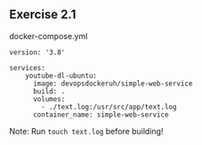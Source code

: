 ## Exercise 2.1

docker-compose.yml
```
version: '3.8'

services:
    youtube-dl-ubuntu:
      image: devopsdockeruh/simple-web-service
      build: .
      volumes:
        - ./text.log:/usr/src/app/text.log
      container_name: simple-web-service
```

Note: Run `touch text.log` before building!